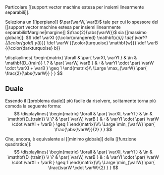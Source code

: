 Particolare [[support vector machine estesa per insiemi linearmente separabili]].

Seleziona un [[iperpiano]] $\par{\varW, \varB}$ tale per cui lo spessore del [[support vector machine estesa per insiemi linearmente separabili#Margine|margine]] $\frac{2}{\abs{\varW}}$ sia [[massimo globale]]:
$$
\def \varXI {{\color{orangered} \mathbf{x}_i}}
\def \varYI {{\color{gold} y_{i}}}
\def \varW {{\color{turquoise} \mathbf{w}}}
\def \varB {{\color{darkturquoise} b}}

\displaylines{
	\begin{matrix}
		\forall & \par{ \varXI, \varYI } & \in & \mathbf{D_{train}} \\
		\? & \par{ \varW, \varB } & : & \varYI \cdot \par{ \varW \cdot \varXI + \varB } \geq 1
	\end{matrix}\\\\
	\Large
	\max_{\varW} \par{
		\frac{2}{\abs{\varW}}
	}
}
$$

## Duale

Essendo il [[problema duale]] più facile da risolvere, solitamente torna più comoda la seguente forma:
$$
\displaylines{
	\begin{matrix}
		\forall & \par{ \varXI, \varYI } & \in & \mathbf{D_{train}} \\
		\? & \par{ \varW, \varB } & : & \varYI \cdot \par{ \varW \cdot \varXI + \varB } \geq 1
	\end{matrix}\\\\
	\Large
	\min_{\varW} \par{
		\frac{\abs{\varW}}{2}
	}
}
$$

Che, ancora, è equivalente al [[minimo globale]] della [[funzione quadratica]]:
$$
\displaylines{
	\begin{matrix}
		\forall & \par{ \varXI, \varYI } & \in & \mathbf{D_{train}} \\
		\? & \par{ \varW, \varB } & : & \varYI \cdot \par{ \varW \cdot \varXI + \varB } \geq 1
	\end{matrix}\\\\
	\Large
	\min_{\varW} \par{
		\frac{\varW \cdot \varW}{2}
	}
}
$$
